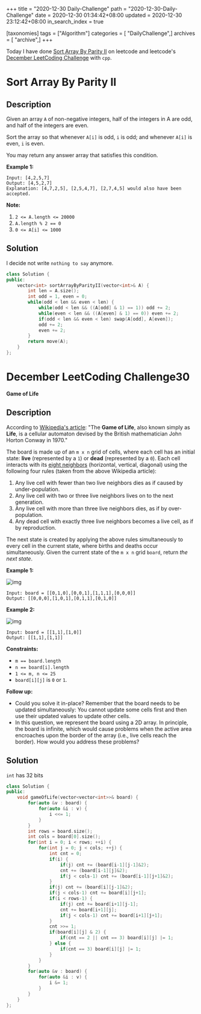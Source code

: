 +++
title = "2020-12-30 Daily-Challenge"
path = "2020-12-30-Daily-Challenge"
date = 2020-12-30 01:34:42+08:00
updated = 2020-12-30 23:12:42+08:00
in_search_index = true

[taxonomies]
tags = ["Algorithm"]
categories = [ "DailyChallenge",]
archives = [ "archive",]
+++

Today I have done [Sort Array By Parity II](https://leetcode.com/problems/sort-array-by-parity-ii/) on leetcode and leetcode's [December LeetCoding Challenge](https://leetcode.com/explore/challenge/card/december-leetcoding-challenge/573/week-4-december-29th-december-31st/3586/) with `cpp`.

<!-- more -->
# Sort Array By Parity II

## Description

Given an array `A` of non-negative integers, half of the integers in A are odd, and half of the integers are even.

Sort the array so that whenever `A[i]` is odd, `i` is odd; and whenever `A[i]` is even, `i` is even.

You may return any answer array that satisfies this condition.

**Example 1:**

```
Input: [4,2,5,7]
Output: [4,5,2,7]
Explanation: [4,7,2,5], [2,5,4,7], [2,7,4,5] would also have been accepted.
```

**Note:**

1. `2 <= A.length <= 20000`
2. `A.length % 2 == 0`
3. `0 <= A[i] <= 1000`

## Solution

I decide not write `nothing to say` anymore.

``` cpp
class Solution {
public:
    vector<int> sortArrayByParityII(vector<int>& A) {
        int len = A.size();
        int odd = 1, even = 0;
        while(odd < len && even < len) {
            while(odd < len && ((A[odd] & 1) == 1)) odd += 2;
            while(even < len && ((A[even] & 1) == 0)) even += 2;
            if(odd < len && even < len) swap(A[odd], A[even]);
            odd += 2;
            even += 2;
        }
        return move(A);
    }
};
```

# December LeetCoding Challenge30

**Game of Life**

## Description

According to [Wikipedia's article](https://en.wikipedia.org/wiki/Conway's_Game_of_Life): "The **Game of Life**, also known simply as **Life**, is a cellular automaton devised by the British mathematician John Horton Conway in 1970."

The board is made up of an `m x n` grid of cells, where each cell has an initial state: **live** (represented by a `1`) or **dead** (represented by a `0`). Each cell interacts with its [eight neighbors](https://en.wikipedia.org/wiki/Moore_neighborhood) (horizontal, vertical, diagonal) using the following four rules (taken from the above Wikipedia article):

1. Any live cell with fewer than two live neighbors dies as if caused by under-population.
2. Any live cell with two or three live neighbors lives on to the next generation.
3. Any live cell with more than three live neighbors dies, as if by over-population.
4. Any dead cell with exactly three live neighbors becomes a live cell, as if by reproduction.

The next state is created by applying the above rules simultaneously to every cell in the current state, where births and deaths occur simultaneously. Given the current state of the `m x n` grid `board`, return *the next state*.

**Example 1:**

![img](https://assets.leetcode.com/uploads/2020/12/26/grid1.jpg)

```
Input: board = [[0,1,0],[0,0,1],[1,1,1],[0,0,0]]
Output: [[0,0,0],[1,0,1],[0,1,1],[0,1,0]]
```

**Example 2:**

![img](https://assets.leetcode.com/uploads/2020/12/26/grid2.jpg)

```
Input: board = [[1,1],[1,0]]
Output: [[1,1],[1,1]]
```

**Constraints:**

- `m == board.length`
- `n == board[i].length`
- `1 <= m, n <= 25`
- `board[i][j]` is `0` or `1`.

**Follow up:**

- Could you solve it in-place? Remember that the board needs to be updated simultaneously: You cannot update some cells first and then use their updated values to update other cells.
- In this question, we represent the board using a 2D array. In principle, the board is infinite, which would cause problems when the active area encroaches upon the border of the array (i.e., live cells reach the border). How would you address these problems?

## Solution

`int` has 32 bits

``` cpp
class Solution {
public:
    void gameOfLife(vector<vector<int>>& board) {
        for(auto &v : board) {
            for(auto &i : v) {
                i <<= 1;
            }
        }
        int rows = board.size();
        int cols = board[0].size();
        for(int i = 0; i < rows; ++i) {
            for(int j = 0; j < cols; ++j) {
                int cnt = 0;
                if(i) {
                    if(j) cnt += (board[i-1][j-1]&2);
                    cnt += (board[i-1][j]&2);
                    if(j < cols-1) cnt += (board[i-1][j+1]&2);
                }
                if(j) cnt += (board[i][j-1]&2);
                if(j < cols-1) cnt += board[i][j+1];
                if(i < rows-1) {
                    if(j) cnt += board[i+1][j-1];
                    cnt += board[i+1][j];
                    if(j < cols-1) cnt += board[i+1][j+1];
                }
                cnt >>= 1;
                if(board[i][j] & 2) {
                    if(cnt == 2 || cnt == 3) board[i][j] |= 1;
                } else {
                    if(cnt == 3) board[i][j] |= 1;
                }
            }
        }
        for(auto &v : board) {
            for(auto &i : v) {
                i &= 1;
            }
        }
    }
};
```